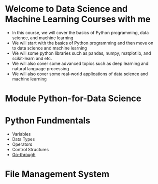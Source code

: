 # Welcome to Data Science and Machine Learning Courses with me
 - In this course, we will cover the basics of Python programming, data science, and machine learning
 - We will start with the basics of Python programming and then move on to data science and machine learning
 - We will some python libraries such as pandas, numpy, matplotlib, and scikit-learn and etc.
 - We will also cover some advanced topics such as deep learning and natural language processing
 - We will also cover some real-world applications of data science and machine learning

 # Module Python-for-Data Science
   # Python Fundmentals
   - Variables
   - Data Types
   - Operators
   - Control Structures
   - [Go-through](https://github.com/vinayakmishra4/DS-ML-COURSE/Python-for-Data-Science/Python-Fundmentals/Python.md)

   # File Management System

